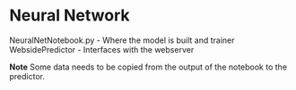 # Neural Network

NeuralNetNotebook.py - Where the model is built and trainer
WebsidePredictor     - Interfaces with the webserver

**Note** Some data needs to be copied from the output of the notebook to the predictor.
